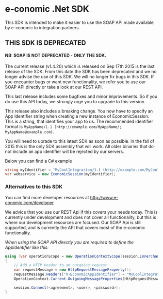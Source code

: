 # e-conomic .Net SDK

This SDK is intended to make it easier to use the SOAP API made available by e-conomic to integration partners.

## THIS SDK IS DEPRECATED 
#### NB: SOAP IS NOT DEPRECATED - ONLY THE SDK.

The current release (v1.4.20) which is released on Sep 17th 2015 is the last release of the SDK. From this date the SDK has been deprecated and we no longer advise the use of this SDK. We will no longer fix bugs in this SDK. If you encounter bugs or want new functionality, we refer you to use our SOAP API directly or take a look at our REST API.

This last release includes some bugfixes and minor improvements. So if you do use this API today, we strongly urge you to upgrade to this version.

This release also includes a breaking change. You now have to specify an App Identifier string when creating a new instance of EconomicSession. This is a string, that identifies your app to us. The recommended identifier format is `MyAppName/1.1 (http://example.com/MyAppName/; MyAppName@example.com)`.

You will need to uprade to this latest SDK as soon as possible. In the fall of 2015 this is the only SDK assembly that will work. All older binaries that do not include an app identifier will be rejected by our servers.

Below you can find a C# example
```C#
string myIdentifier = "MyCoolIntegration/1.1 (http://example.com/MyCoolIntegration/; MyCoolIntegration@example.com) BasedOnSuperLib/1.4";
var webservice = new EconomicSession(myIdentifier);
```

### Alternatives to this SDK

You can find more developer resources at http://www.e-conomic.com/developer

We advice that you use our REST Api if this covers your needs today. This is currently under development and does not cover all functionality, but this is where our development resources are focused. Our SOAP Api is still supported, and is currently the API that covers most of the e-conomic functionality.

_When using the SOAP API directly you are required to define the AppIdentifier like this:_
```C#
using (var operationScope = new OperationContextScope(session.InnerChannel))
{
    // Add a HTTP Header to an outgoing request
    var requestMessage = new HttpRequestMessageProperty();
    requestMessage.Headers["X-EconomicAppIdentifier"] = "MyCoolIntegration/1.1 (http://example.com/MyCoolIntegration/; MyCoolIntegration@example.com) BasedOnSuperLib/1.4";
    OperationContext.Current.OutgoingMessageProperties[HttpRequestMessageProperty.Name] = requestMessage;

    session.Connect(<agreement>, <user>, <password>);
}
```
